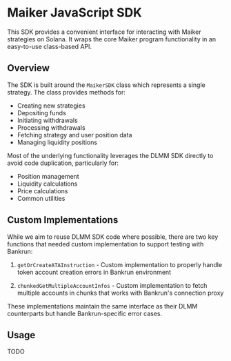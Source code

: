 # Maiker JavaScript SDK

This SDK provides a convenient interface for interacting with Maiker strategies on Solana. It wraps the core Maiker program functionality in an easy-to-use class-based API.

## Overview

The SDK is built around the `MaikerSDK` class which represents a single strategy. The class provides methods for:

- Creating new strategies
- Depositing funds
- Initiating withdrawals 
- Processing withdrawals
- Fetching strategy and user position data
- Managing liquidity positions

Most of the underlying functionality leverages the DLMM SDK directly to avoid code duplication, particularly for:

- Position management
- Liquidity calculations
- Price calculations
- Common utilities

## Custom Implementations

While we aim to reuse DLMM SDK code where possible, there are two key functions that needed custom implementation to support testing with Bankrun:

1. `getOrCreateATAInstruction` - Custom implementation to properly handle token account creation errors in Bankrun environment

2. `chunkedGetMultipleAccountInfos` - Custom implementation to fetch multiple accounts in chunks that works with Bankrun's connection proxy

These implementations maintain the same interface as their DLMM counterparts but handle Bankrun-specific error cases.

## Usage
TODO
